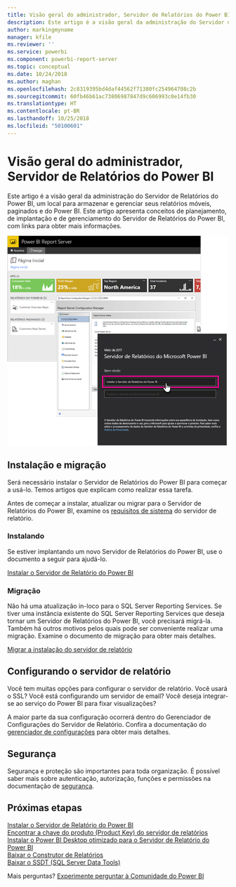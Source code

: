```yaml
---
title: Visão geral do administrador, Servidor de Relatórios do Power BI
description: Este artigo é a visão geral da administração do Servidor de Relatórios do Power BI, um local para armazenar e gerenciar seus relatórios móveis, paginados e do Power BI.
author: markingmyname
manager: kfile
ms.reviewer: ''
ms.service: powerbi
ms.component: powerbi-report-server
ms.topic: conceptual
ms.date: 10/24/2018
ms.author: maghan
ms.openlocfilehash: 2c8319395bd4daf44562f71380fc254964708c2b
ms.sourcegitcommit: 60fb46b61ac73806987847d9c606993c0e14fb30
ms.translationtype: HT
ms.contentlocale: pt-BR
ms.lasthandoff: 10/25/2018
ms.locfileid: "50100601"
---
```

# <a name="admin-overview-power-bi-report-server"></a>Visão geral do administrador, Servidor de Relatórios do Power BI
Este artigo é a visão geral da administração do Servidor de Relatórios do Power BI, um local para armazenar e gerenciar seus relatórios móveis, paginados e do Power BI. Este artigo apresenta conceitos de planejamento, de implantação e de gerenciamento do Servidor de Relatórios do Power BI, com links para obter mais informações.

![](media/admin-handbook-overview/admin-handbook.png)



## <a name="installing-and-migration"></a>Instalação e migração
Será necessário instalar o Servidor de Relatórios do Power BI para começar a usá-lo. Temos artigos que explicam como realizar essa tarefa.

Antes de começar a instalar, atualizar ou migrar para o Servidor de Relatórios do Power BI, examine os [requisitos de sistema](system-requirements.md) do servidor de relatório.

### <a name="installing"></a>Instalando
Se estiver implantando um novo Servidor de Relatórios do Power BI, use o documento a seguir para ajudá-lo. 

[Instalar o Servidor de Relatório do Power BI](install-report-server.md)

### <a name="migration"></a>Migração
Não há uma atualização in-loco para o SQL Server Reporting Services. Se tiver uma instância existente do SQL Server Reporting Services que deseja tornar um Servidor de Relatórios do Power BI, você precisará migrá-la. Também há outros motivos pelos quais pode ser conveniente realizar uma migração. Examine o documento de migração para obter mais detalhes.

[Migrar a instalação do servidor de relatório](migrate-report-server.md)

## <a name="configuring-your-report-server"></a>Configurando o servidor de relatório
Você tem muitas opções para configurar o servidor de relatório. Você usará o SSL? Você está configurando um servidor de email? Você deseja integrar-se ao serviço do Power BI para fixar visualizações?

A maior parte da sua configuração ocorrerá dentro do Gerenciador de Configurações do Servidor de Relatório. Confira a documentação do [gerenciador de configurações](https://docs.microsoft.com/sql/reporting-services/install-windows/reporting-services-configuration-manager-native-mode) para obter mais detalhes.

## <a name="security"></a>Segurança
Segurança e proteção são importantes para toda organização. É possível saber mais sobre autenticação, autorização, funções e permissões na documentação de [segurança](https://docs.microsoft.com/sql/reporting-services/security/reporting-services-security-and-protection).

## <a name="next-steps"></a>Próximas etapas
[Instalar o Servidor de Relatório do Power BI](install-report-server.md)  
[Encontrar a chave do produto (Product Key) do servidor de relatórios](find-product-key.md)  
[Instalar o Power BI Desktop otimizado para o Servidor de Relatório do Power BI](install-powerbi-desktop.md)  
[Baixar o Construtor de Relatórios](https://www.microsoft.com/download/details.aspx?id=53613)  
[Baixar o SSDT (SQL Server Data Tools)](http://go.microsoft.com/fwlink/?LinkID=616714)

Mais perguntas? [Experimente perguntar à Comunidade do Power BI](https://community.powerbi.com/)

